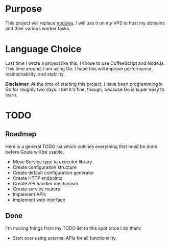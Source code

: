 # Purpose

This project will replace [nodules](https://github.com/unixpickle/nodules). I will use it on my VPS to host my domains and their various worker tasks.

# Language Choice

Last time I wrote a project like this, I chose to use CoffeeScript and Node.js. This time around, I am using Go. I hope this will improve performance, maintainability, and stability.

**Disclaimer**: At the time of starting this project, I have been programming in Go for roughly two days. I bet it's fine, though, because Go is super easy to learn.

# TODO

## Roadmap

Here is a general TODO list which outlines everything that must be done before Goule will be usable.

 * Move Service type to executor library
 * Create configuration structure
 * Create default configuration generator
 * Create HTTP endpoints
 * Create API handler mechanism
 * Create service routers
 * Implement APIs
 * Implement web interface

## Done

I'm moving things from my TODO list to this spot once I do them:

 * Start over using external APIs for all functionality.
